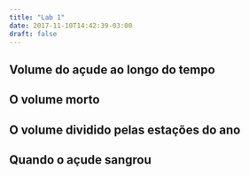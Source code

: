 ```yaml
---
title: "Lab 1"
date: 2017-11-10T14:42:39-03:00
draft: false
---
```


<h2> Volume do açude ao longo do tempo</h2>
<div id="vis" width=300></div>

<h2>O volume morto</h2>
<div id="vis2" width=300></div>

<h2>O volume dividido pelas estações do ano</h2>
<div id="vis3" width=300></div>

<h2>Quando o açude sangrou</h2>
<div id="vis4" width=300></div>

<script src="https://cdnjs.cloudflare.com/ajax/libs/vega/3.0.7/vega.js"></script>
<script src="https://cdnjs.cloudflare.com/ajax/libs/vega-lite/2.0.1/vega-lite.js"></script>
<script src="https://cdnjs.cloudflare.com/ajax/libs/vega-embed/3.0.0-rc7/vega-embed.js"></script>
<script>
    const spec = "../volume.json";
    const spec2 = "../volumemorto.json";
    const spec3 = "../estacoes.json";
    const spec4 = "../sangrou.json";

  	vegaEmbed('#vis', spec).catch(console.warn);
  	vegaEmbed('#vis2', spec2).catch(console.warn);
  	vegaEmbed('#vis3', spec3).catch(console.warn);
  	vegaEmbed('#vis4', spec4).catch(console.warn);

</script>
